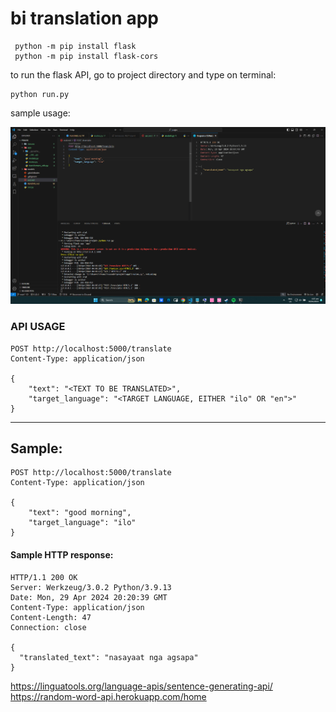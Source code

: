 # bi translation app
```
 python -m pip install flask
 python -m pip install flask-cors
 ```

to run the flask API, go to project directory and type on terminal:
```
python run.py
```


 sample usage:

 ![sample usage](.basura/sc.png)

 ### API USAGE

```
POST http://localhost:5000/translate
Content-Type: application/json

{
    "text": "<TEXT TO BE TRANSLATED>",
    "target_language": "<TARGET LANGUAGE, EITHER "ilo" OR "en">"
}
```
-----
## Sample:
```
POST http://localhost:5000/translate
Content-Type: application/json

{
    "text": "good morning",
    "target_language": "ilo"
}
```

#### Sample HTTP response: 
```
HTTP/1.1 200 OK
Server: Werkzeug/3.0.2 Python/3.9.13
Date: Mon, 29 Apr 2024 20:20:39 GMT
Content-Type: application/json
Content-Length: 47
Connection: close

{
  "translated_text": "nasayaat nga agsapa"
}
```


https://linguatools.org/language-apis/sentence-generating-api/
https://random-word-api.herokuapp.com/home
